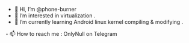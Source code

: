 - 👋 Hi, I’m @phone-burner
- 👀 I’m interested in virtualization .
- 🌱 I’m currently learning Android linux kernel compiling & modifying .
<!--- - 💞️ I’m looking to collaborate on ... ---!>
- 📫 How to reach me : OnlyNull on Telegram

<!---
phone-burner/phone-burner is a ✨ special ✨ repository because its `README.md` (this file) appears on your GitHub profile.
You can click the Preview link to take a look at your changes.
--->
